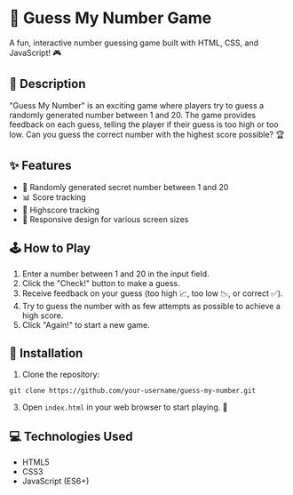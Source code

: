 # 🔢 Guess My Number Game

A fun, interactive number guessing game built with HTML, CSS, and JavaScript! 🎮

## 📝 Description

"Guess My Number" is an exciting game where players try to guess a randomly generated number between 1 and 20. The game provides feedback on each guess, telling the player if their guess is too high or too low. Can you guess the correct number with the highest score possible? 🏆

## ✨ Features

- 🎲 Randomly generated secret number between 1 and 20
- 📊 Score tracking
- 🏅 Highscore tracking
- 📱 Responsive design for various screen sizes

## 🕹️ How to Play

1. Enter a number between 1 and 20 in the input field.
2. Click the "Check!" button to make a guess.
3. Receive feedback on your guess (too high 📈, too low 📉, or correct ✅).
4. Try to guess the number with as few attempts as possible to achieve a high score.
5. Click "Again!" to start a new game.

## 🚀 Installation

1. Clone the repository:
```
git clone https://github.com/your-username/guess-my-number.git
```

3. Open `index.html` in your web browser to start playing. 🎉

## 💻 Technologies Used

- HTML5
- CSS3
- JavaScript (ES6+)

